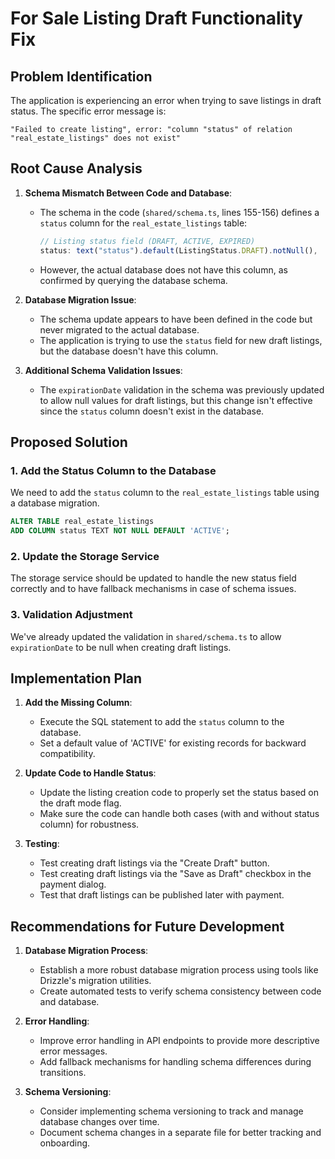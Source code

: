 # For Sale Listing Draft Functionality Fix

## Problem Identification

The application is experiencing an error when trying to save listings in draft status. The specific error message is:

```
"Failed to create listing", error: "column "status" of relation "real_estate_listings" does not exist"
```

## Root Cause Analysis

1. **Schema Mismatch Between Code and Database**:
   - The schema in the code (`shared/schema.ts`, lines 155-156) defines a `status` column for the `real_estate_listings` table:
     ```typescript
     // Listing status field (DRAFT, ACTIVE, EXPIRED)
     status: text("status").default(ListingStatus.DRAFT).notNull(),
     ```
   - However, the actual database does not have this column, as confirmed by querying the database schema.

2. **Database Migration Issue**:
   - The schema update appears to have been defined in the code but never migrated to the actual database.
   - The application is trying to use the `status` field for new draft listings, but the database doesn't have this column.

3. **Additional Schema Validation Issues**:
   - The `expirationDate` validation in the schema was previously updated to allow null values for draft listings, but this change isn't effective since the `status` column doesn't exist in the database.

## Proposed Solution

### 1. Add the Status Column to the Database

We need to add the `status` column to the `real_estate_listings` table using a database migration.

```sql
ALTER TABLE real_estate_listings 
ADD COLUMN status TEXT NOT NULL DEFAULT 'ACTIVE';
```

### 2. Update the Storage Service

The storage service should be updated to handle the new status field correctly and to have fallback mechanisms in case of schema issues.

### 3. Validation Adjustment

We've already updated the validation in `shared/schema.ts` to allow `expirationDate` to be null when creating draft listings.

## Implementation Plan

1. **Add the Missing Column**:
   - Execute the SQL statement to add the `status` column to the database.
   - Set a default value of 'ACTIVE' for existing records for backward compatibility.

2. **Update Code to Handle Status**:
   - Update the listing creation code to properly set the status based on the draft mode flag.
   - Make sure the code can handle both cases (with and without status column) for robustness.

3. **Testing**:
   - Test creating draft listings via the "Create Draft" button.
   - Test creating draft listings via the "Save as Draft" checkbox in the payment dialog.
   - Test that draft listings can be published later with payment.

## Recommendations for Future Development

1. **Database Migration Process**:
   - Establish a more robust database migration process using tools like Drizzle's migration utilities.
   - Create automated tests to verify schema consistency between code and database.

2. **Error Handling**:
   - Improve error handling in API endpoints to provide more descriptive error messages.
   - Add fallback mechanisms for handling schema differences during transitions.

3. **Schema Versioning**:
   - Consider implementing schema versioning to track and manage database changes over time.
   - Document schema changes in a separate file for better tracking and onboarding.